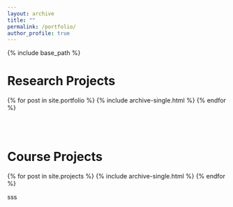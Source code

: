 ```yaml
---
layout: archive
title: ""
permalink: /portfolio/
author_profile: true
---
```


{% include base_path %}

**Research Projects**
======

{% for post in site.portfolio %}
  {% include archive-single.html %}
{% endfor %}

<br>
<br>

**Course Projects**
======

{% for post in site.projects %}
  {% include archive-single.html %}
{% endfor %}

sss
